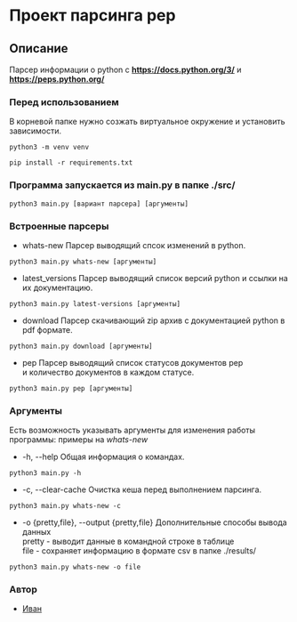 # Проект парсинга pep
## Описание
Парсер информации о python с **https://docs.python.org/3/** и  **https://peps.python.org/**
### Перед использованием
В корневой папке нужно созжать виртуальное окружение и установить зависимости.
```
python3 -m venv venv
```
```
pip install -r requirements.txt
```
### Программа запускается из main.py в папке ./src/
```
python3 main.py [вариант парсера] [аргументы]
```
### Встроенные парсеры
- whats-new
Парсер выводящий спсок изменений в python.
```
python3 main.py whats-new [аргументы]
```
- latest_versions
Парсер выводящий список версий python и ссылки на их документацию.
```
python3 main.py latest-versions [аргументы]
```
- download
Парсер скачивающий zip архив с документацией python в pdf формате.
```
python3 main.py download [аргументы]
```
- pep
Парсер выводящий список статусов документов pep   
и количество документов в каждом статусе. 
```
python3 main.py pep [аргументы]
```
### Аргументы
Есть возможность указывать аргументы для изменения работы программы:
примеры на *whats-new*
- -h, --help
Общая информация о командах.
```
python3 main.py -h
```
- -c, --clear-cache
Очистка кеша перед выполнением парсинга.
```
python3 main.py whats-new -c
```
- -o {pretty,file}, --output {pretty,file}
Дополнительные способы вывода данных   
pretty - выводит данные в командной строке в таблице   
file - сохраняет информацию в формате csv в папке ./results/
```
python3 main.py whats-new -o file
```
### Автор
- [Иван](https://github.com/AkuLinker/ "GitHub аккаунт")